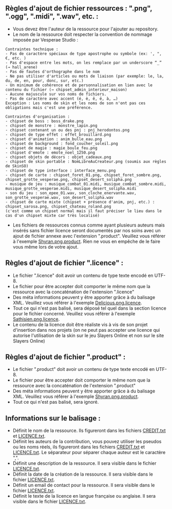 ## Règles d'ajout de fichier ressources : ".png", ".ogg", ".midi", ".wav", etc. :
- Vous devez être l'auteur de la ressource pour l'ajouter au repository.
- Le nom de la ressource doit respecter la convention de nommage imposée par Vesperae Studio :
```
Contraintes technique :
- Pas de caractère spéciaux de type apostrophe ou symbole (ex: ', ", €, etc. )
- Pas d'espace entre les mots, on les remplace par un underscore “_” (→ hall_arene)
- Pas de fautes d'orthographe dans le nom
- Ne pas utiliser d'articles ou mots de liaison (par exemple: le, la, du, de, en, pour, donc, sur, etc.)
- Un minimum de cohérence et de personnalisation en lien avec le contenu du fichier (→ chipset_admin_interieur_maison)
- Aucune majuscule sur vos noms de fichiers.
- Pas de caractère avec accent (é, è, ê, ë, à, …)
Exception : Les noms de skin et les noms de son n'ont pas ces obligations mais c'est une préférence.

Contraintes d'organisation :
- chipset de boss : boss_drake.png 
- chipset de monstre : monstre_lapin.png
- chipset contenant un ou des pnj : pnj_herodontos.png
- chipset de type effet : effet_brouillard.png
- chipset d'animation : anim_bulle_eau.png
- chipset de background : fond_coucher_soleil.png
- chipset de magie : magie_boule_feu.png
- chipset d'emote : emote_noel_1250.png
- chipset objets de décors : objet_cadeaux.png
- chipset de skin portable : NomLibreAuCreateur.png (soumis aux règles de SkinSO)
- chipset de type interface : interface_menu.png
- chipset de carte : chipset_foret_01.png, chipset_foret_sombre.png, chipset_grotte_vesperae.png, chipset_desert_solipha.png
- musique de jeu : musique_combat_01.midi, musique_combat_sombre.midi, musique_grotte_vesperae.midi, musique_desert_solipha.midi
- son du jeu : son_epee_01.wav, son_cloche_enervante.wav, son_grotte_vesperae.wav, son_desert_solipha.wav
- chipset de carte mixte (chipset + présence d'anim, pnj, etc.) : chipset_sarosa.png, chipset_chateau_roland.png
(c'est comme un chipset normal mais il faut préciser le lieu dans le cas d'un chipset mixte car très localisé)

```
- Les fichiers de ressources connus comme ayant plusieurs auteurs mais insérés sans fichier licence seront documentés par nos soins avec un ajout de fichier annexe avec l'extension ".product".
Veuillez vous référer à l'exemple [Shyran.png.product](Shyran.png.product). Rien ne vous en empêche de le faire vous même lors de votre ajout.

## Règles d'ajout de fichier ".licence" :
- Le fichier ".licence" doit avoir un contenu de type texte encodé en UTF-8.
- Le fichier pour être accepter doit comporter le même nom que la ressource avec la concaténation de l'extension ".licence"
- Des méta informations peuvent y être apporter grâce à du balisage XML. Veuillez vous référer à l'exemple [Delicious.png.licence](Delicious.png.licence).
- Tout ce qui n'est pas balisé, sera déposé tel quel dans la section licence pour le fichier concerné. Veuillez vous référer à l'exemple [Sathisien.png.licence](Sathisien.png.licence).
- Le contenu de la licence doit être réaliste vis à vis de son projet d'insertion dans nos projets (on ne peut pas accepter une licence qui autorise l'utilisation de la skin sur le jeu Slayers Online et non sur le site Slayers Online)

## Règles d'ajout de fichier ".product" :
- Le fichier ".product" doit avoir un contenu de type texte encodé en UTF-8.
- Le fichier pour être accepter doit comporter le même nom que la ressource avec la concaténation de l'extension ".product"
- Des méta informations peuvent y être apporter grâce à du balisage XML. Veuillez vous référer à l'exemple [Shyran.png.product](Shyran.png.product).
- Tout ce qui n'est pas balisé, sera ignoré.

## Informations sur le balisage :
- <Name></Name> Définit le nom de la ressource. Ils figureront dans les fichiers [CREDIT.txt](CREDIT.txt) et [LICENCE.txt](LICENCE.txt).
- <Author></Author> Définit les auteurs de la contribution, vous pouvez utiliser les pseudos ou les noms réels, ils figureront dans les fichiers [CREDIT.txt](CREDIT.txt) et [LICENCE.txt](LICENCE.txt). Le séparateur pour séparer chaque auteur est le caractère ",".
- <Description></Description> Définit une description de la ressource. Il sera visible dans le fichier [LICENCE.txt](LICENCE.txt).
- <CreationDate></CreationDate> Définit la date de la création de la ressource. Il sera visible dans le fichier [LICENCE.txt](LICENCE.txt).
- <Email></Email> Définit un email de contact pour la ressource. Il sera visible dans le fichier [LICENCE.txt](LICENCE.txt).
- <Licence></Licence> Définit le texte de la licence en langue française ou anglaise. Il sera visible dans le fichier [LICENCE.txt](LICENCE.txt).
